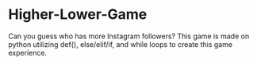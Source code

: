 # Higher-Lower-Game

Can you guess who has more Instagram followers? This game is made on python utilizing def(), else/elif/if, and while loops to create this game experience. 
